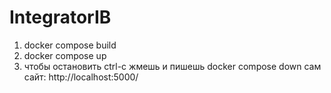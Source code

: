 # IntegratorIB
1) docker compose build
2) docker compose up
3) чтобы остановить ctrl-c жмешь и пишешь docker compose down
сам сайт: http://localhost:5000/
